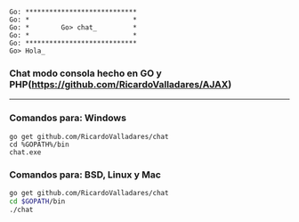```
Go: ****************************
Go: *                          *
Go: *        Go> chat_         *
Go: *                          *
Go: ****************************
Go> Hola_
```

### Chat modo consola hecho en GO y PHP(https://github.com/RicardoValladares/AJAX)
<hr>

### Comandos para: Windows
```batch
go get github.com/RicardoValladares/chat
cd %GOPATH%/bin
chat.exe
```

### Comandos para: BSD, Linux y Mac
```bash
go get github.com/RicardoValladares/chat
cd $GOPATH/bin
./chat
```
